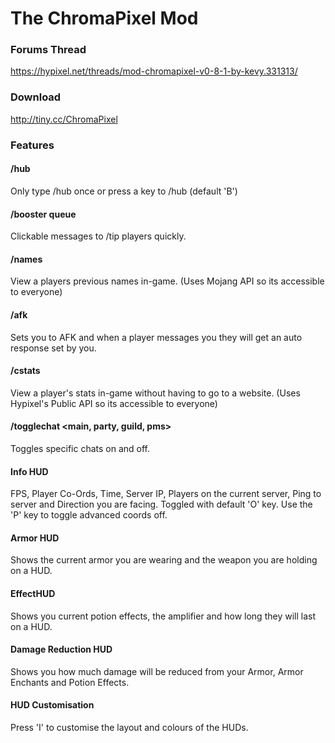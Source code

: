 The ChromaPixel Mod
======

### Forums Thread
https://hypixel.net/threads/mod-chromapixel-v0-8-1-by-kevy.331313/

### Download
http://tiny.cc/ChromaPixel

### Features
#### /hub
Only type /hub once or press a key to /hub (default 'B')

#### /booster queue
Clickable messages to /tip players quickly.

#### /names <player>
View a players previous names in-game. (Uses Mojang API so its accessible to everyone)

#### /afk <message>
Sets you to AFK and when a player messages you they will get an auto response set by you.

#### /cstats <player>
View a player's stats in-game without having to go to a website. (Uses Hypixel's Public API so its accessible to everyone)

#### /togglechat <main, party, guild, pms>
Toggles specific chats on and off.

#### Info HUD
FPS, Player Co-Ords, Time, Server IP, Players on the current server, Ping to server and Direction you are facing.
Toggled with default 'O' key. Use the 'P' key to toggle advanced coords off.

#### Armor HUD
Shows the current armor you are wearing and the weapon you are holding on a HUD.

#### EffectHUD
Shows you current potion effects, the amplifier and how long they will last on a HUD.

#### Damage Reduction HUD
Shows you how much damage will be reduced from your Armor, Armor Enchants and Potion Effects.

#### HUD Customisation
Press 'I' to customise the layout and colours of the HUDs.
